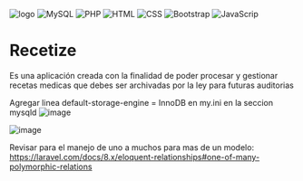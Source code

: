 ![logo](https://github.com/FedeTusa/Recetize/assets/80929186/f42f8ec1-7c52-4ba6-8510-5b94f469eeb8)
![MySQL](https://img.shields.io/badge/MySQL-005C84?style=for-the-badge&logo=mysql&logoColor=white)
![PHP](https://img.shields.io/badge/PHP-777BB4?style=for-the-badge&logo=php&logoColor=white)
![HTML](https://img.shields.io/badge/HTML-239120?style=for-the-badge&logo=html5&logoColor=white)
![CSS](https://img.shields.io/badge/CSS-239120?&style=for-the-badge&logo=css3&logoColor=white)
![Bootstrap](https://img.shields.io/badge/Bootstrap-563D7C?style=for-the-badge&logo=bootstrap&logoColor=white)
![JavaScrip](https://img.shields.io/badge/JavaScript-F7DF1E?style=for-the-badge&logo=javascript&logoColor=black)
# Recetize
Es una aplicación creada con la finalidad de poder procesar y gestionar recetas medicas que debes ser archivadas por la ley para futuras auditorias

Agregar linea default-storage-engine = InnoDB en my.ini en la seccion mysqld
![image](https://github.com/FedeTusa/Recetize/assets/80929107/6cb112b7-1a74-4831-b25e-5e3703121238)

![image](https://github.com/FedeTusa/Recetize/assets/80929107/6a6b5b60-2aa0-40de-ab80-967dcdbcdd82)

Revisar para el manejo de uno a muchos para mas de un modelo:
https://laravel.com/docs/8.x/eloquent-relationships#one-of-many-polymorphic-relations
